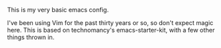 This is my very basic emacs config. 

I've been using Vim for the past thirty years or so, so don't expect magic here. This is based on technomancy's emacs-starter-kit, with a few other things thrown in. 
